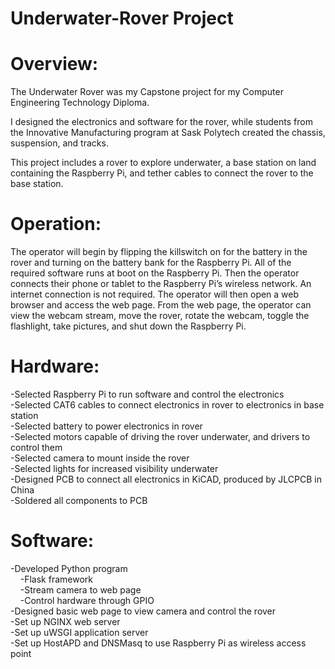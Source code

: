 # Underwater-Rover Project
# Overview:
The Underwater Rover was my Capstone project for my Computer Engineering Technology Diploma. 

I designed the electronics and software for the rover, while students from the Innovative Manufacturing program at Sask Polytech created the chassis, suspension, and tracks.

This project includes a rover to explore underwater, a base station on land containing the Raspberry Pi, and tether cables to connect the rover to the base station.


# Operation:
The operator will begin by flipping the killswitch on for the battery in the rover and turning on the battery bank for the Raspberry Pi. All of the required software runs at boot on the Raspberry Pi. Then the operator connects their phone or tablet to the Raspberry Pi’s wireless network. An internet connection is not required. The operator will then open a web browser and access the web page. From the web page, the operator can view the webcam stream, move the rover, rotate the webcam, toggle the flashlight, take pictures, and shut down the Raspberry Pi.


# Hardware:
-Selected Raspberry Pi to run software and control the electronics  
-Selected CAT6 cables to connect electronics in rover to electronics in base station  
-Selected battery to power electronics in rover  
-Selected motors capable of driving the rover underwater, and drivers to control them  
-Selected camera to mount inside the rover  
-Selected lights for increased visibility underwater  
-Designed PCB to connect all electronics in KiCAD, produced by JLCPCB in China  
-Soldered all components to PCB  


# Software:
-Developed Python program  
&nbsp;&nbsp;&nbsp;&nbsp;-Flask framework  
&nbsp;&nbsp;&nbsp;&nbsp;-Stream camera to web page  
&nbsp;&nbsp;&nbsp;&nbsp;-Control hardware through GPIO  
-Designed basic web page to view camera and control the rover  
-Set up NGINX web server  
-Set up uWSGI application server  
-Set up HostAPD and DNSMasq to use Raspberry Pi as wireless access point  
